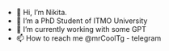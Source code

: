 - 👋 Hi, I’m Nikita.
- 👀 I’m a PhD Student of ITMO University
- 🌱 I’m currently working with some GPT
- 📫 How to reach me @mrCoolTg - telegram

<!---
Mr-Cool-in-Git/Mr-Cool-in-Git is a ✨ special ✨ repository because its `README.md` (this file) appears on your GitHub profile.
You can click the Preview link to take a look at your changes.
--->

